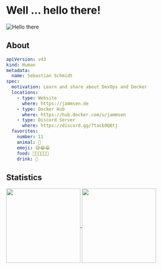 # Well ... hello there!

![Hello there](https://media2.giphy.com/media/v1.Y2lkPTc5MGI3NjExMWRzbWd4Mmszc2Jnc2VvZnZiY2R6aWlyMjJvNGthb3F0NnZlZzFlOCZlcD12MV9pbnRlcm5hbF9naWZfYnlfaWQmY3Q9Zw/lIzAEoZEn571u/giphy.gif)

## About

```yaml
apiVersion: v43
kind: Human
metadata:
  name: Sebastian Schmidt
spec:
  motivation: Learn and share about DevOps and Docker
  locations:
    - type: Website
      where: https://jammsen.de
    - type: Docker Hub
      where: https://hub.docker.com/u/jammsen
    - type: Discord Server
      where: https://discord.gg/7tacb9Q6tj
  favorites:
    number: 11
    animal: 🐻
    emoji: 😅😂😁
    food: 🍚🍜🍖🍔🍕🍰
    drink: 🍹
```


## Statistics
<a href="https://github.com/anuraghazra/github-readme-stats">
  <img height=200 align="center" src="https://github-readme-stats.vercel.app/api?username=jammsen&show_icons=true&hide=contribs,issues&show=prs_merged,prs_merged_percentage&include_all_commits=true&theme=dark" />
</a>
<a href="https://github.com/anuraghazra/convoychat">
  <img height=200 align="center" src="https://github-readme-stats.vercel.app/api/top-langs/?username=jammsen&theme=dark&layout=donut" />
</a>
